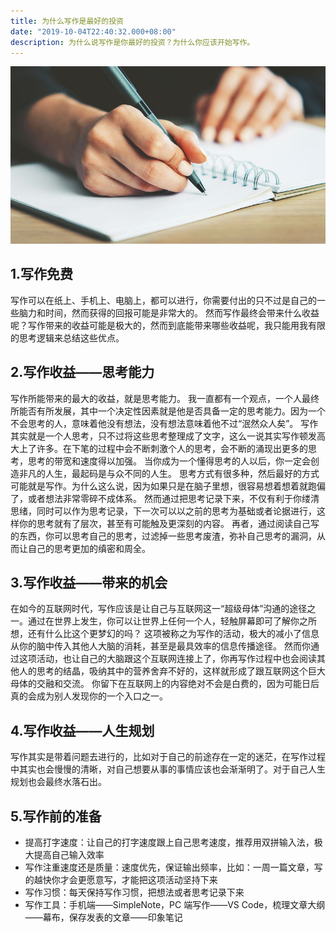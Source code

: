 ```yaml
---
title: 为什么写作是最好的投资
date: "2019-10-04T22:40:32.000+08:00"
description: 为什么说写作是你最好的投资？为什么你应该开始写作。
---
```


![Title Picture](./title_picture.jpg)

## 1.写作免费

写作可以在纸上、手机上、电脑上，都可以进行，你需要付出的只不过是自己的一些脑力和时间，然而获得的回报可能是非常大的。
然而写作最终会带来什么收益呢？写作带来的收益可能是极大的，然而到底能带来哪些收益呢，我只能用我有限的思考逻辑来总结这些优点。

## 2.写作收益——思考能力

写作所能带来的最大的收益，就是思考能力。
我一直都有一个观点，一个人最终所能否有所发展，其中一个决定性因素就是他是否具备一定的思考能力。因为一个不会思考的人，意味着他没有想法，没有想法意味着他不过“泯然众人矣”。
写作其实就是一个人思考，只不过将这些思考整理成了文字，这么一说其实写作顿发高大上了许多。在下笔的过程中会不断刺激个人的思考，会不断的涌现出更多的思考，思考的带宽和速度得以加强。
当你成为一个懂得思考的人以后，你一定会创造非凡的人生，最起码是与众不同的人生。
思考方式有很多种，然后最好的方式可能就是写作。为什么这么说，因为如果只是在脑子里想，很容易想着想着就跑偏了，或者想法非常零碎不成体系。
然而通过把思考记录下来，不仅有利于你缕清思绪，同时可以作为思考记录，下一次可以以之前的思考为基础或者论据进行，这样你的思考就有了层次，甚至有可能触及更深刻的内容。
再者，通过阅读自己写的东西，你可以思考自己的思考，过滤掉一些思考废渣，弥补自己思考的漏洞，从而让自己的思考更加的缜密和周全。

## 3.写作收益——带来的机会

在如今的互联网时代，写作应该是让自己与互联网这一“超级母体”沟通的途径之一。通过在世界上发生，你可以让世界上任何一个人，轻触屏幕即可了解你之所想，还有什么比这个更梦幻的吗？
这项被称之为写作的活动，极大的减小了信息从你的脑中传入其他人大脑的消耗，甚至是最具效率的信息传播途径。
然而你通过这项活动，也让自己的大脑跟这个互联网连接上了，你再写作过程中也会阅读其他人的思考的结晶，吸纳其中的营养舍弃不好的，这样就形成了跟互联网这个巨大母体的交融和交流。
你留下在互联网上的内容绝对不会是白费的，因为可能日后真的会成为别人发现你的一个入口之一。

## 4.写作收益——人生规划

写作其实是带着问题去进行的，比如对于自己的前途存在一定的迷茫，在写作过程中其实也会慢慢的清晰，对自己想要从事的事情应该也会渐渐明了。对于自己人生规划也会最终水落石出。

## 5.写作前的准备

- 提高打字速度：让自己的打字速度跟上自己思考速度，推荐用双拼输入法，极大提高自己输入效率
- 写作注重速度还是质量：速度优先，保证输出频率，比如：一周一篇文章，写的越快你才会更愿意写，才能把这项活动坚持下来
- 写作习惯：每天保持写作习惯，把想法或者思考记录下来
- 写作工具：手机端——SimpleNote，PC 端写作——VS Code，梳理文章大纲——幕布，保存发表的文章——印象笔记
